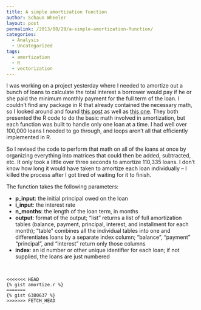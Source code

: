 ```yaml
---
title: A simple amortization function
author: Schaun Wheeler
layout: post
permalink: /2013/08/29/a-simple-amortization-function/
categories:
  - Analysis
  - Uncategorized
tags:
  - amortization
  - R
  - vectorization
---
```

I was working on a project yesterday where I needed to amortize out a bunch of loans to calculate the total interest a borrower would pay if he or she paid the minimum monthly payment for the full term of the loan. I couldn&#8217;t find any package in R that already contained the necessary math, so I looked around and found [this post][1] as well as [this one][2]. They both presented the R code to do the basic math involved in amortization, but each function was built to handle only one loan at a time. I had well over 100,000 loans I needed to go through, and loops aren&#8217;t all that efficiently implemented in R.<!--more-->

So I revised the code to perform that math on all of the loans at once by organizing everything into matrices that could then be added, subtracted, etc. It only took a little over three seconds to amortize 110,335 loans. I don&#8217;t know how long it would have taken to amortize each loan individually &#8211; I killed the process after I got tired of waiting for it to finish.

The function takes the following parameters:

*   **p_input**: the initial principal owed on the loan
*   **i_input**: the interest rate
*   **n_months**: the length of the loan term, in months
*   **output**: format of the output; &#8220;list&#8221; returns a list of full amortization tables (balance, payment, principal, interest, and installment for each month); &#8220;table&#8221; combines all the individual tables into one and differentiates loans by a separate index column; &#8220;balance&#8221;, &#8220;payment&#8221; &#8220;principal&#8221;, and &#8220;interest&#8221; return only those columns
*   **index**: an id number or other unique identifier for each loan; if not supplied, the loans are just numbered

&nbsp;

```
<<<<<<< HEAD
{% gist amortize.r %}
=======
{% gist 6380637 %}
>>>>>>> FETCH_HEAD
```

 [1]: http://www.r-bloggers.com/mortgage-calculator-and-amortization-charts-with-r/
 [2]: http://biostatmatt.com/archives/895
